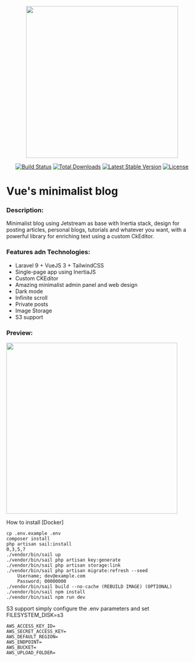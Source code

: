 <p align="center"><a href="https://laravel.com" target="_blank"><img src="https://raw.githubusercontent.com/laravel/art/master/logo-lockup/5%20SVG/2%20CMYK/1%20Full%20Color/laravel-logolockup-cmyk-red.svg" width="400"></a></p>

<p align="center">
<a href="https://travis-ci.org/laravel/framework"><img src="https://travis-ci.org/laravel/framework.svg" alt="Build Status"></a>
<a href="https://packagist.org/packages/laravel/framework"><img src="https://img.shields.io/packagist/dt/laravel/framework" alt="Total Downloads"></a>
<a href="https://packagist.org/packages/laravel/framework"><img src="https://img.shields.io/packagist/v/laravel/framework" alt="Latest Stable Version"></a>
<a href="https://packagist.org/packages/laravel/framework"><img src="https://img.shields.io/packagist/l/laravel/framework" alt="License"></a>
</p>

# Vue's minimalist blog
### Description: 
Minimalist blog using Jetstream as base with Inertia stack, design for posting articles, personal blogs, tutorials and whatever you want, with a powerful library for enriching text using a custom CkEditor.

### Features adn Technologies:
* Laravel 9 + VueJS 3 + TailwindCSS
* Single-page app using InertiaJS
* Custom CKEditor
* Amazing minimalist admin panel and web design
* Dark mode
* Infinite scroll
* Private posts
* Image Storage
* S3 support

### Preview:
<p> <img src="https://kuronneko.github.io/assets/img/portfolioblog.png" width="450"> </p>

How to install [Docker]

    cp .env.example .env
    composer install
    php artisan sail:install
    0,3,5,7
    ./vendor/bin/sail up
    ./vendor/bin/sail php artisan key:generate
    ./vendor/bin/sail php artisan storage:link
    ./vendor/bin/sail php artisan migrate:refresh --seed
        Username; dev@example.com
        Password; 00000000
    ./vendor/bin/sail build --no-cache (REBUILD IMAGE) (OPTIONAL)
    ./vendor/bin/sail npm install
    ./vendor/bin/sail npm run dev

S3 support simply configure the .env parameters and set FILESYSTEM_DISK=s3

    AWS_ACCESS_KEY_ID=
    AWS_SECRET_ACCESS_KEY=
    AWS_DEFAULT_REGION=
    AWS_ENDPOINT=
    AWS_BUCKET=
    AWS_UPLOAD_FOLDER=

